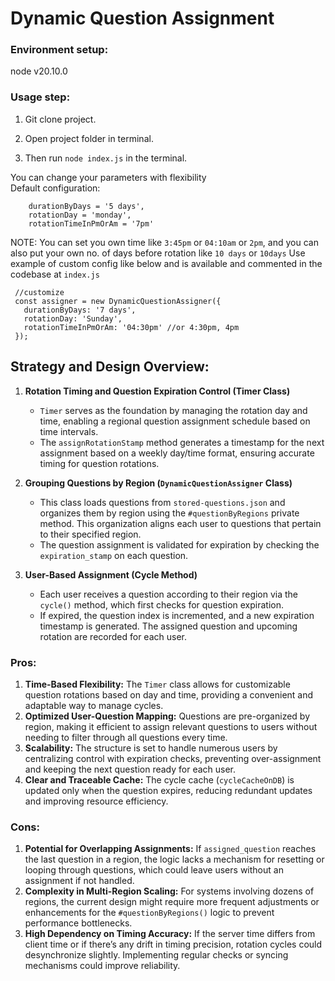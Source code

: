 # Dynamic Question Assignment

### Environment setup:
node v20.10.0

### Usage step:
1. Git clone project.

2. Open project folder  in terminal.

3. Then run `node index.js` in the terminal.

You can change your parameters with flexibility \
Default configuration:
```
    durationByDays = '5 days',
    rotationDay = 'monday',
    rotationTimeInPmOrAm = '7pm'
```
NOTE: You can set you own time like `3:45pm` or `04:10am` or `2pm`, and you can also put your own no. of days before rotation like `10 days` or `10days`
Use example of custom config like below and is available and commented in the codebase at `index.js`
```
 //customize 
 const assigner = new DynamicQuestionAssigner({
   durationByDays: '7 days',
   rotationDay: 'Sunday',
   rotationTimeInPmOrAm: '04:30pm' //or 4:30pm, 4pm
 });
```


## Strategy and Design Overview:

1. **Rotation Timing and Question Expiration Control (Timer Class)**
   - `Timer` serves as the foundation by managing the rotation day and time, enabling a regional question assignment schedule based on time intervals.
   - The `assignRotationStamp` method generates a timestamp for the next assignment based on a weekly day/time format, ensuring accurate timing for question rotations.

2. **Grouping Questions by Region (`DynamicQuestionAssigner` Class)**
   - This class loads questions from `stored-questions.json` and organizes them by region using the `#questionByRegions` private method. This organization aligns each user to questions that pertain to their specified region.
   - The question assignment is validated for expiration by checking the `expiration_stamp` on each question.

3. **User-Based Assignment (Cycle Method)**
   - Each user receives a question according to their region via the `cycle()` method, which first checks for question expiration.
   - If expired, the question index is incremented, and a new expiration timestamp is generated. The assigned question and upcoming rotation are recorded for each user.

### Pros:
1. **Time-Based Flexibility:** The `Timer` class allows for customizable question rotations based on day and time, providing a convenient and adaptable way to manage cycles.
2. **Optimized User-Question Mapping:** Questions are pre-organized by region, making it efficient to assign relevant questions to users without needing to filter through all questions every time.
3. **Scalability:** The structure is set to handle numerous users by centralizing control with expiration checks, preventing over-assignment and keeping the next question ready for each user.
4. **Clear and Traceable Cache:** The cycle cache (`cycleCacheOnDB`) is updated only when the question expires, reducing redundant updates and improving resource efficiency.

### Cons:
1. **Potential for Overlapping Assignments:** If `assigned_question` reaches the last question in a region, the logic lacks a mechanism for resetting or looping through questions, which could leave users without an assignment if not handled.
2. **Complexity in Multi-Region Scaling:** For systems involving dozens of regions, the current design might require more frequent adjustments or enhancements for the `#questionByRegions()` logic to prevent performance bottlenecks.
3. **High Dependency on Timing Accuracy:** If the server time differs from client time or if there’s any drift in timing precision, rotation cycles could desynchronize slightly. Implementing regular checks or syncing mechanisms could improve reliability.
